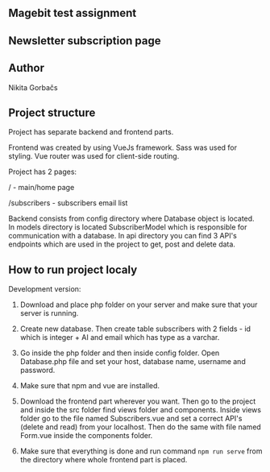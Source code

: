 ## Magebit test assignment

## Newsletter subscription page

## Author

Nikita Gorbačs

## Project structure

Project has separate backend and frontend parts.

Frontend was created by using VueJs framework. Sass was used for styling. Vue router was used for client-side routing.

Project has 2 pages:

/ - main/home page

/subscribers - subscribers email list

Backend consists from config directory where Database object is located. In models directory is located SubscriberModel which is responsible for communication with a database. In api directory you can find 3 API's endpoints which are used in the project to get, post and delete data.

## How to run project localy

Development version:

1. Download and place php folder on your server and make sure that your server is running.

2. Create new database. Then create table subscribers with 2 fields - id which is integer + AI and email which has type as a varchar.

3. Go inside the php folder and then inside config folder. Open Database.php file and set your host, database name, username and password.

4. Make sure that npm and vue are installed.

5. Download the frontend part wherever you want. Then go to the project and inside the src folder find views folder and components. Inside views folder go to the file named Subscribers.vue and set a correct API's (delete and read) from your localhost. Then do the same with file named Form.vue inside the components folder.

6. Make sure that everything is done and run command `npm run serve` from the directory where whole frontend part is placed.
